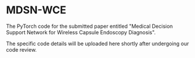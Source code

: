 # MDSN-WCE

The PyTorch code for the submitted paper entitled "Medical Decision Support Network for Wireless Capsule Endoscopy Diagnosis". 

The specific code details will be uploaded here shortly after undergoing our code review.
